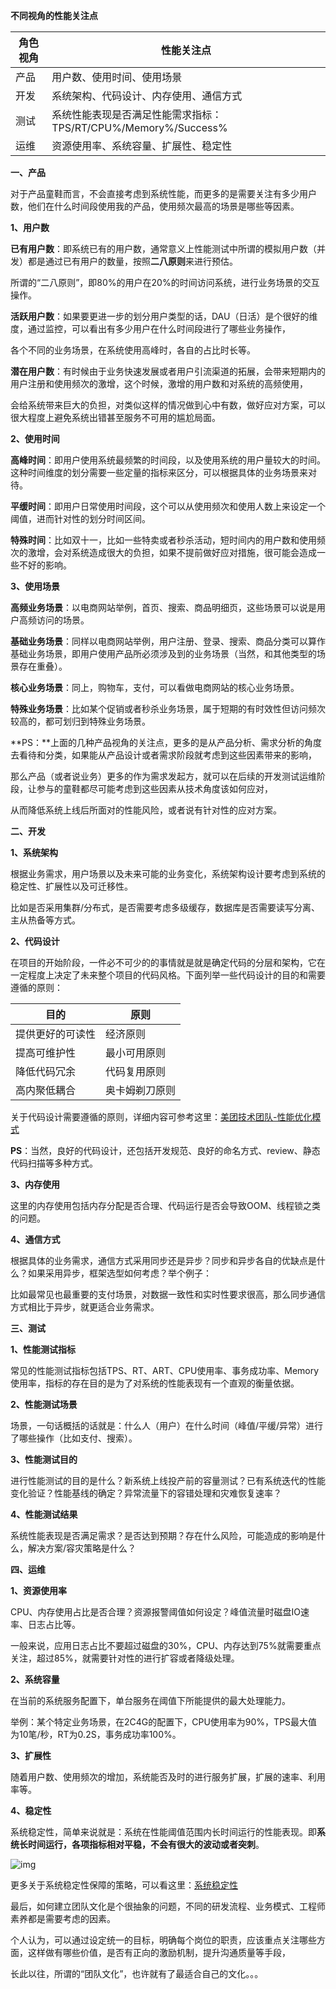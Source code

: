 **不同视角的性能关注点**

| 角色视角 | 性能关注点                                                   |
| -------- | ------------------------------------------------------------ |
| 产品     | 用户数、使用时间、使用场景                                   |
| 开发     | 系统架构、代码设计、内存使用、通信方式                       |
| 测试     | 系统性能表现是否满足性能需求指标：TPS/RT/CPU%/Memory%/Success% |
| 运维     | 资源使用率、系统容量、扩展性、稳定性                         |

 

**一、产品**

对于产品童鞋而言，不会直接考虑到系统性能，而更多的是需要关注有多少用户数，他们在什么时间段使用我的产品，使用频次最高的场景是哪些等因素。

**1、用户数**

**已有用户数**：即系统已有的用户数，通常意义上性能测试中所谓的模拟用户数（并发）都是通过已有用户的数量，按照**二八原则**来进行预估。

所谓的“二八原则”，即80%的用户在20%的时间访问系统，进行业务场景的交互操作。

**活跃用户数**：如果要更进一步的划分用户类型的话，DAU（日活）是个很好的维度，通过监控，可以看出有多少用户在什么时间段进行了哪些业务操作，

各个不同的业务场景，在系统使用高峰时，各自的占比时长等。

**潜在用户数**：有时候由于业务快速发展或者用户引流渠道的拓展，会带来短期内的用户注册和使用频次的激增，这个时候，激增的用户数和对系统的高频使用，

会给系统带来巨大的负担，对类似这样的情况做到心中有数，做好应对方案，可以很大程度上避免系统出错甚至服务不可用的尴尬局面。

**2、使用时间**

**高峰时间**：即用户使用系统最频繁的时间段，以及使用系统的用户量较大的时间。这种时间维度的划分需要一些定量的指标来区分，可以根据具体的业务场景来对待。

**平缓时间**：即用户日常使用时间段，这个可以从使用频次和使用人数上来设定一个阈值，进而针对性的划分时间区间。

**特殊时间**：比如双十一，比如一些特卖或者秒杀活动，短时间内的用户数和使用频次的激增，会对系统造成很大的负担，如果不提前做好应对措施，很可能会造成一些不好的影响。

**3、使用场景**

**高频业务场景**：以电商网站举例，首页、搜索、商品明细页，这些场景可以说是用户高频访问的场景。

**基础业务场景**：同样以电商网站举例，用户注册、登录、搜索、商品分类可以算作基础业务场景，即用户使用产品所必须涉及到的业务场景（当然，和其他类型的场景存在重叠）。

**核心业务场景**：同上，购物车，支付，可以看做电商网站的核心业务场景。

**特殊业务场景**：比如某个促销或者秒杀业务场景，属于短期的有时效性但访问频次较高的，都可划归到特殊业务场景。

**PS：**上面的几种产品视角的关注点，更多的是从产品分析、需求分析的角度去看待和分类，如果能从产品设计或者需求阶段就考虑到这些因素带来的影响，

那么产品（或者说业务）更多的作为需求发起方，就可以在后续的开发测试运维阶段，让参与的童鞋都尽可能考虑到这些因素从技术角度该如何应对，

从而降低系统上线后所面对的性能风险，或者说有针对性的应对方案。

 

**二、开发**

**1、系统架构**

根据业务需求，用户场景以及未来可能的业务变化，系统架构设计要考虑到系统的稳定性、扩展性以及可迁移性。

比如是否采用集群/分布式，是否需要考虑多级缓存，数据库是否需要读写分离、主从热备等方式。

**2、代码设计**

在项目的开始阶段，一件必不可少的的事情就是就是确定代码的分层和架构，它在一定程度上决定了未来整个项目的代码风格。下面列举一些代码设计的目的和需要遵循的原则：

| 目的             | 原则           |
| ---------------- | -------------- |
| 提供更好的可读性 | 经济原则       |
| 提高可维护性     | 最小可用原则   |
| 降低代码冗余     | 代码复用原则   |
| 高内聚低耦合     | 奥卡姆剃刀原则 |

关于代码设计需要遵循的原则，详细内容可参考这里：[美团技术团队-性能优化模式](https://tech.meituan.com/performance_tuning_pattern.html?hmsr=toutiao.io&utm_medium=toutiao.io&utm_source=toutiao.io)

**PS**：当然，良好的代码设计，还包括开发规范、良好的命名方式、review、静态代码扫描等多种方式。

**3、内存使用**

这里的内存使用包括内存分配是否合理、代码运行是否会导致OOM、线程锁之类的问题。

**4、通信方式**

根据具体的业务需求，通信方式采用同步还是异步？同步和异步各自的优缺点是什么？如果采用异步，框架选型如何考虑？举个例子：

比如最常见也最重要的支付场景，对数据一致性和实时性要求很高，那么同步通信方式相比于异步，就更适合业务需求。

 

**三、测试**

**1、性能测试指标**

常见的性能测试指标包括TPS、RT、ART、CPU使用率、事务成功率、Memory使用率，指标的存在目的是为了对系统的性能表现有一个直观的衡量依据。

**2、性能测试场景**

场景，一句话概括的话就是：什么人（用户）在什么时间（峰值/平缓/异常）进行了哪些操作（比如支付、搜索）。

**3、性能测试目的**

进行性能测试的目的是什么？新系统上线投产前的容量测试？已有系统迭代的性能变化验证？性能基线的确定？异常流量下的容错处理和灾难恢复速率？

**4、性能测试结果**

系统性能表现是否满足需求？是否达到预期？存在什么风险，可能造成的影响是什么，解决方案/容灾策略是什么？

 

**四、运维**

**1、资源使用率**

CPU、内存使用占比是否合理？资源报警阈值如何设定？峰值流量时磁盘IO速率、日志占比等。

一般来说，应用日志占比不要超过磁盘的30%，CPU、内存达到75%就需要重点关注，超过85%，就需要针对性的进行扩容或者降级处理。

**2、系统容量**

在当前的系统服务配置下，单台服务在阈值下所能提供的最大处理能力。

举例：某个特定业务场景，在2C4G的配置下，CPU使用率为90%，TPS最大值为10笔/秒，RT为0.2S，事务成功率100%。

**3、扩展性**

随着用户数、使用频次的增加，系统能否及时的进行服务扩展，扩展的速率、利用率等。

**4、稳定性**

系统稳定性，简单来说就是：系统在性能阈值范围内长时间运行的性能表现。即**系统长时间运行，各项指标相对平稳，不会有很大的波动或者突刺**。

![img](https://img2018.cnblogs.com/blog/983980/201810/983980-20181006152244769-1827532289.png)

更多关于系统稳定性保障的策略，可以看这里：[系统稳定性](https://blog.csdn.net/hhqing/article/details/61929864)

 

最后，如何建立团队文化是个很抽象的问题，不同的研发流程、业务模式、工程师素养都是需要考虑的因素。

个人认为，可以通过设定统一的目标，明确每个岗位的职责，应该重点关注哪些方面，这样做有哪些价值，是否有正向的激励机制，提升沟通质量等手段，

长此以往，所谓的“团队文化”，也许就有了最适合自己的文化。。。